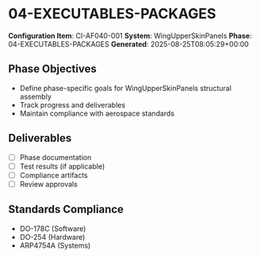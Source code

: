 # 04-EXECUTABLES-PACKAGES

**Configuration Item**: CI-AF040-001
**System**: WingUpperSkinPanels
**Phase**: 04-EXECUTABLES-PACKAGES
**Generated**: 2025-08-25T08:05:29+00:00

## Phase Objectives
- Define phase-specific goals for WingUpperSkinPanels structural assembly
- Track progress and deliverables
- Maintain compliance with aerospace standards

## Deliverables
- [ ] Phase documentation
- [ ] Test results (if applicable)
- [ ] Compliance artifacts
- [ ] Review approvals

## Standards Compliance
- DO-178C (Software)
- DO-254 (Hardware)
- ARP4754A (Systems)


